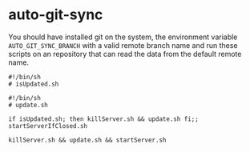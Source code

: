 # auto-git-sync

You should have installed git on the system, the environment variable ```AUTO_GIT_SYNC_BRANCH``` with a valid remote branch name and run these scripts on an repository that can read the data from the default remote name.

```
#!/bin/sh
# isUpdated.sh
```

```
#!/bin/sh
# update.sh
```

```
if isUpdated.sh; then killServer.sh && update.sh fi;; startServerIfClosed.sh
```

```
killServer.sh && update.sh && startServer.sh
```


